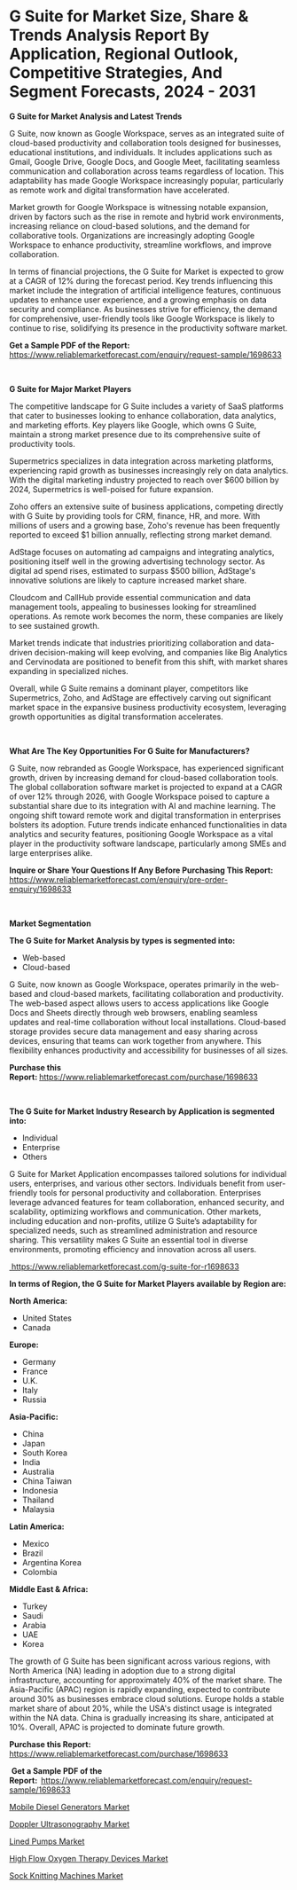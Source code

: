 <p><h1>G Suite for Market Size, Share & Trends Analysis Report By Application, Regional Outlook, Competitive Strategies, And Segment Forecasts, 2024 - 2031</h1></p><p><strong>G Suite for Market Analysis and Latest Trends</strong></p>
<p><p>G Suite, now known as Google Workspace, serves as an integrated suite of cloud-based productivity and collaboration tools designed for businesses, educational institutions, and individuals. It includes applications such as Gmail, Google Drive, Google Docs, and Google Meet, facilitating seamless communication and collaboration across teams regardless of location. This adaptability has made Google Workspace increasingly popular, particularly as remote work and digital transformation have accelerated.</p><p>Market growth for Google Workspace is witnessing notable expansion, driven by factors such as the rise in remote and hybrid work environments, increasing reliance on cloud-based solutions, and the demand for collaborative tools. Organizations are increasingly adopting Google Workspace to enhance productivity, streamline workflows, and improve collaboration.</p><p>In terms of financial projections, the G Suite for Market is expected to grow at a CAGR of 12% during the forecast period. Key trends influencing this market include the integration of artificial intelligence features, continuous updates to enhance user experience, and a growing emphasis on data security and compliance. As businesses strive for efficiency, the demand for comprehensive, user-friendly tools like Google Workspace is likely to continue to rise, solidifying its presence in the productivity software market.</p></p>
<p><strong>Get a Sample PDF of the Report:&nbsp;</strong> <a href="https://www.reliablemarketforecast.com/enquiry/request-sample/1698633?utm_campaign=1464&utm_medium=2&utm_source=Github&utm_content=ia&utm_term=20102024&utm_id=g-suite-for">https://www.reliablemarketforecast.com/enquiry/request-sample/1698633</a></p>
<p>&nbsp;</p>
<p><strong>G Suite for Major Market Players</strong></p>
<p><p>The competitive landscape for G Suite includes a variety of SaaS platforms that cater to businesses looking to enhance collaboration, data analytics, and marketing efforts. Key players like Google, which owns G Suite, maintain a strong market presence due to its comprehensive suite of productivity tools. </p><p>Supermetrics specializes in data integration across marketing platforms, experiencing rapid growth as businesses increasingly rely on data analytics. With the digital marketing industry projected to reach over $600 billion by 2024, Supermetrics is well-poised for future expansion.</p><p>Zoho offers an extensive suite of business applications, competing directly with G Suite by providing tools for CRM, finance, HR, and more. With millions of users and a growing base, Zoho's revenue has been frequently reported to exceed $1 billion annually, reflecting strong market demand.</p><p>AdStage focuses on automating ad campaigns and integrating analytics, positioning itself well in the growing advertising technology sector. As digital ad spend rises, estimated to surpass $500 billion, AdStage's innovative solutions are likely to capture increased market share.</p><p>Cloudcom and CallHub provide essential communication and data management tools, appealing to businesses looking for streamlined operations. As remote work becomes the norm, these companies are likely to see sustained growth.</p><p>Market trends indicate that industries prioritizing collaboration and data-driven decision-making will keep evolving, and companies like Big Analytics and Cervinodata are positioned to benefit from this shift, with market shares expanding in specialized niches.</p><p>Overall, while G Suite remains a dominant player, competitors like Supermetrics, Zoho, and AdStage are effectively carving out significant market space in the expansive business productivity ecosystem, leveraging growth opportunities as digital transformation accelerates.</p></p>
<p>&nbsp;</p>
<p><strong>What Are The Key Opportunities For G Suite for Manufacturers?</strong></p>
<p><p>G Suite, now rebranded as Google Workspace, has experienced significant growth, driven by increasing demand for cloud-based collaboration tools. The global collaboration software market is projected to expand at a CAGR of over 12% through 2026, with Google Workspace poised to capture a substantial share due to its integration with AI and machine learning. The ongoing shift toward remote work and digital transformation in enterprises bolsters its adoption. Future trends indicate enhanced functionalities in data analytics and security features, positioning Google Workspace as a vital player in the productivity software landscape, particularly among SMEs and large enterprises alike.</p></p>
<p><strong>Inquire or Share Your Questions If Any Before Purchasing This Report:</strong> <a href="https://www.reliablemarketforecast.com/enquiry/pre-order-enquiry/1698633?utm_campaign=1464&utm_medium=2&utm_source=Github&utm_content=ia&utm_term=20102024&utm_id=g-suite-for">https://www.reliablemarketforecast.com/enquiry/pre-order-enquiry/1698633</a></p>
<p>&nbsp;</p>
<p><strong>Market Segmentation</strong></p>
<p><strong>The G Suite for Market Analysis by types is segmented into:</strong></p>
<p><ul><li>Web-based</li><li>Cloud-based</li></ul></p>
<p><p>G Suite, now known as Google Workspace, operates primarily in the web-based and cloud-based markets, facilitating collaboration and productivity. The web-based aspect allows users to access applications like Google Docs and Sheets directly through web browsers, enabling seamless updates and real-time collaboration without local installations. Cloud-based storage provides secure data management and easy sharing across devices, ensuring that teams can work together from anywhere. This flexibility enhances productivity and accessibility for businesses of all sizes.</p></p>
<p><strong>Purchase this Report:&nbsp;</strong><a href="https://www.reliablemarketforecast.com/purchase/1698633?utm_campaign=1464&utm_medium=2&utm_source=Github&utm_content=ia&utm_term=20102024&utm_id=g-suite-for">https://www.reliablemarketforecast.com/purchase/1698633</a></p>
<p>&nbsp;</p>
<p><strong>The G Suite for Market Industry Research by Application is segmented into:</strong></p>
<p><ul><li>Individual</li><li>Enterprise</li><li>Others</li></ul></p>
<p><p>G Suite for Market Application encompasses tailored solutions for individual users, enterprises, and various other sectors. Individuals benefit from user-friendly tools for personal productivity and collaboration. Enterprises leverage advanced features for team collaboration, enhanced security, and scalability, optimizing workflows and communication. Other markets, including education and non-profits, utilize G Suite’s adaptability for specialized needs, such as streamlined administration and resource sharing. This versatility makes G Suite an essential tool in diverse environments, promoting efficiency and innovation across all users.</p></p>
<p><a href="https://www.reliablemarketforecast.com/g-suite-for-r1698633?utm_campaign=1464&utm_medium=2&utm_source=Github&utm_content=ia&utm_term=20102024&utm_id=g-suite-for">&nbsp;https://www.reliablemarketforecast.com/g-suite-for-r1698633</a></p>
<p><strong>In terms of Region, the G Suite for Market Players available by Region are:</strong></p>
<p>
    <p> <strong> North America: </strong>
        <ul>
            <li>United States</li>
            <li>Canada</li>
        </ul>
        </p> 
    <p> <strong> Europe: </strong>
        <ul>
            <li>Germany</li>
            <li>France</li>
            <li>U.K.</li>
            <li>Italy</li>
            <li>Russia</li>
        </ul>
        </p> 
    <p> <strong> Asia-Pacific: </strong>
        <ul>
            <li>China</li>
            <li>Japan</li>
            <li>South Korea</li>
            <li>India</li>
            <li>Australia</li>
            <li>China Taiwan</li>
            <li>Indonesia</li>
            <li>Thailand</li>
            <li>Malaysia</li>
        </ul>
        </p> 
    <p> <strong> Latin America: </strong>
        <ul>
            <li>Mexico</li>
            <li>Brazil</li>
            <li>Argentina Korea</li>
            <li>Colombia</li>
        </ul>
        </p> 
    <p> <strong> Middle East & Africa: </strong>
        <ul>
            <li>Turkey</li>
            <li>Saudi</li>
            <li>Arabia</li>
            <li>UAE</li>
            <li>Korea</li>
        </ul>
    </p>
    </p>
<p><p>The growth of G Suite has been significant across various regions, with North America (NA) leading in adoption due to a strong digital infrastructure, accounting for approximately 40% of the market share. The Asia-Pacific (APAC) region is rapidly expanding, expected to contribute around 30% as businesses embrace cloud solutions. Europe holds a stable market share of about 20%, while the USA's distinct usage is integrated within the NA data. China is gradually increasing its share, anticipated at 10%. Overall, APAC is projected to dominate future growth.</p></p>
<p><strong>Purchase this Report: </strong><a href="https://www.reliablemarketforecast.com/purchase/1698633?utm_campaign=1464&utm_medium=2&utm_source=Github&utm_content=ia&utm_term=20102024&utm_id=g-suite-for">https://www.reliablemarketforecast.com/purchase/1698633</a></p>
<p>&nbsp;<strong>Get a Sample PDF of the Report:&nbsp;&nbsp;</strong><a href="https://www.reliablemarketforecast.com/enquiry/request-sample/1698633?utm_campaign=1464&utm_medium=2&utm_source=Github&utm_content=ia&utm_term=20102024&utm_id=g-suite-for">https://www.reliablemarketforecast.com/enquiry/request-sample/1698633</a></p>
<p><strong></strong></p>
<p><p><a href="https://issuu.com/reportprime-2/docs/mobile-diesel-generators-market-siz_9ac86bda67f6fb?utm_campaign=1464&utm_medium=2&utm_source=Github&utm_content=ia&utm_term=20102024&utm_id=g-suite-for">Mobile Diesel Generators Market</a></p><p><a href="https://www.linkedin.com/pulse/doppler-ultrasonography-market-analysis-product-segmentation-xtnme?utm_campaign=1464&utm_medium=2&utm_source=Github&utm_content=ia&utm_term=20102024&utm_id=g-suite-for">Doppler Ultrasonography Market</a></p><p><a href="https://issuu.com/reportprime-2/docs/lined-pumps-market-size-2030.pptx_80515cab31d14c?utm_campaign=1464&utm_medium=2&utm_source=Github&utm_content=ia&utm_term=20102024&utm_id=g-suite-for">Lined Pumps Market</a></p><p><a href="https://www.linkedin.com/pulse/global-high-flow-oxygen-therapy-devices-industry-analysis-share-jy2ze?utm_campaign=1464&utm_medium=2&utm_source=Github&utm_content=ia&utm_term=20102024&utm_id=g-suite-for">High Flow Oxygen Therapy Devices Market</a></p><p><a href="https://github.com/FassouRP/Market-Research-Report-List-6/blob/main/sock-knitting-machines-market.md?utm_campaign=1464&utm_medium=2&utm_source=Github&utm_content=ia&utm_term=20102024&utm_id=g-suite-for">Sock Knitting Machines Market</a></p></p>